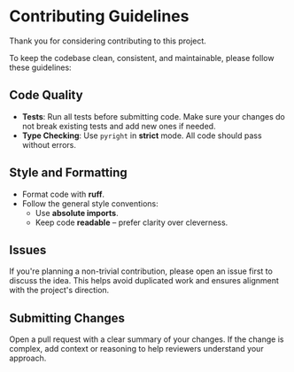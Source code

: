 # Contributing Guidelines

Thank you for considering contributing to this project.

To keep the codebase clean, consistent, and maintainable, please follow these guidelines:

## Code Quality

- **Tests**: Run all tests before submitting code. Make sure your changes do not break existing tests and add new ones if needed.
- **Type Checking**: Use `pyright` in **strict** mode. All code should pass without errors.

## Style and Formatting

- Format code with **ruff**.
- Follow the general style conventions:
  - Use **absolute imports**.
  - Keep code **readable** – prefer clarity over cleverness.

## Issues

If you're planning a non-trivial contribution, please open an issue first to discuss the idea. This helps avoid duplicated work and ensures alignment with the project's direction.

## Submitting Changes

Open a pull request with a clear summary of your changes. If the change is complex, add context or reasoning to help reviewers understand your approach.
